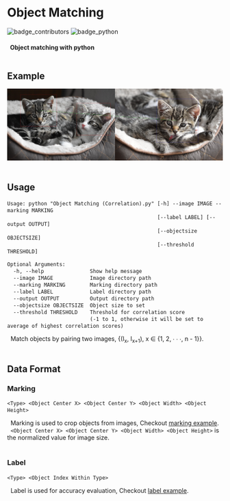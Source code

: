# Object Matching

![badge_contributors](https://img.shields.io/github/contributors/Igoc/ObjectMatching?logoColor=red)
![badge_python](https://img.shields.io/badge/python-3-orange.svg)

#### &nbsp; Object matching with python <br/><br/>

## Example

![example](https://github.com/Igoc/ObjectMatching/blob/master/Example/Output/Cat%2002.jpg?raw=true) <br/><br/>

## Usage

```
Usage: python "Object Matching (Correlation).py" [-h] --image IMAGE --marking MARKING
                                                 [--label LABEL] [--output OUTPUT]
                                                 [--objectsize OBJECTSIZE]
                                                 [--threshold THRESHOLD]
```

```
Optional Arguments:
  -h, --help               Show help message
  --image IMAGE            Image directory path
  --marking MARKING        Marking directory path
  --label LABEL            Label directory path
  --output OUTPUT          Output directory path
  --objectsize OBJECTSIZE  Object size to set
  --threshold THRESHOLD    Threshold for correlation score
                           (-1 to 1, otherwise it will be set to average of highest correlation scores)
```

&nbsp; Match objects by pairing two images, {(I<sub>x</sub>, I<sub>x+1</sub>), x &isin; {1, 2, &#8729; &#8729; &#8729;, n - 1}}. <br/><br/>

## Data Format

### Marking

```
<Type> <Object Center X> <Object Center Y> <Object Width> <Object Height>
```

&nbsp; Marking is used to crop objects from images, Checkout [marking example](https://github.com/Igoc/ObjectMatching/tree/master/Example/Marking). <br/>
&nbsp; `<Object Center X> <Object Center Y> <Object Width> <Object Height>` is the normalized value for image size. <br/><br/>

### Label

```
<Type> <Object Index Within Type>
```

&nbsp; Label is used for accuracy evaluation, Checkout [label example](https://github.com/Igoc/ObjectMatching/tree/master/Example/Label).